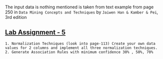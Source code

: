 The input data is nothing mentioned is taken from text example from page 250 in `Data Mining Concepts and Techniques` by `Jaiwen Han & Kamber & Pei`, 3rd edition

## [Lab Assignment - 5](./Assignment_5)

    1. Normalization Techniques (look into page-113) Create your own data values for 2 columns and implement all three normalization techniques.
    2. Generate Association Rules with minimum confidence 30% , 50%, 70%
